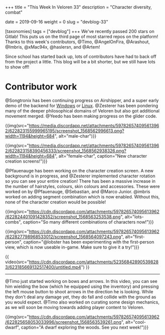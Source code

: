 +++
title = "This Week In Veloren 33"
description = "Character diversity, combat"

date = 2019-09-16
weight = 0
slug = "devblog-33"

[taxonomies]
tags = ["devblog"]
+++
We've recently passed 200 stars on Gitlab! This puts us on the third page of most starred repos on the platform! Thanks to this week's contributors, @Timo, @AngelOnFira, @Arashout, @Imbris, @xMac94x, @haslersn, and @Artem!

Since school has started back up, lots of contributors have had to back off from the project a little. This blog will be a bit shorter, but we still have lots to show off!

# Contributor work

@Songtronix has been continuing progress on Airshipper, and a super early demo of the backend for [Windows](https://airshipper.songtronix.com/nightly/master/windows/artifacts.zip) or [Linux](https://airshipper.songtronix.com/nightly/master/linux/artifacts.zip). @Zesterer has been pondering many of the deeper philosophical domains of Veloren but also got additional movement merged. @Yeedo has been making progress on the glider code.

{{img(src="https://media.discordapp.net/attachments/597826574095613962/622823155999965195/screenshot_1568562996613.png?width=1194&height=684", alt="male-char")}}

{{img(src="https://media.discordapp.net/attachments/597826574095613962/622823158390456333/screenshot_1568562938326.png?width=1194&height=684", alt="female-char", caption="New character creation screens!")}}

@Pfauenauge has been working on the character creation screen. A new background is in progress, and @Zesterer implemented character rotation so you can see your entire creation! There has been a massive increase in the number of hairstyles, colours, skin colours and accessories. These were worked on by @Pfauenauge, @Sebastian, and @Marco Junior. @imbris worked on adding segment combination which is now enabled. Without this, none of the character creation would be possible!

{{img(src="https://cdn.discordapp.com/attachments/597826574095613962/622824401091428352/screenshot_1568563253538.png", alt="lots-combs", caption="So many different combinations of characters now!")}}

{{img(src="https://cdn.discordapp.com/attachments/597826574095613962/622827798968533012/screenshot_1568564097243.png", alt="first-person", caption="@lobster has been experimenting with the first-person view, which is now useable in-game. Make sure to give it a try!")}}

{{ video(src="https://cdn.discordapp.com/attachments/523568428905398283/623185669132517400/untitled.mp4") }}

<hr>

@Timo just started working on bows and arrows. In this video, you can see him wielding the bow (which he equipped using the inventory) and pressing the left mouse button to shoot arrows in the direction he is looking. While they don't deal any damage yet, they do fall and collide with the ground as you would expect. @Timo also worked on curating some design mechanics, as we will soon be moving towards adding player content to Veloren.

{{img(src="https://cdn.discordapp.com/attachments/597826574095613962/622825658053033996/screenshot_1568563539261.png", alt="cool-dwarf", caption="A dwarf exploring the woods. See you next week!")}}
